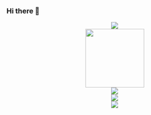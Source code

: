 ### Hi there 👋

<div align="center"> <img src="https://metrics.lecoq.io/binisalegend?template=classic&config.timezone=Asia%2FShanghai"> </div>

<div align="center"> <img height="137px" src="https://github-readme-stats.vercel.app/api?username=binisalegend&hide_title=true&hide_border=true&show_icons=trueline_height=21&text_color=000&icon_color=000&bg_color=0,ea6161,ffc64d,fffc4d,52fa5a&theme=graywhite" /> </div>

<div align="center"> <img src="https://github-readme-stats.vercel.app/api/top-langs/?username=binisalegend&hide_title=true&hide_border=true&layout=compact&langs_count=6&text_color=000&icon_color=fff&bg_color=0,52fa5a,4dfcff,c64dff&theme=graywhite" /> </div>

<div align="center"> <img src="https://visitor-badge.glitch.me/badge?page_id=binisalegend" /> </div>

<div align="center"> <img src="https://activity-graph.herokuapp.com/graph?username=binisalegend&theme=xcode" /> </div>
